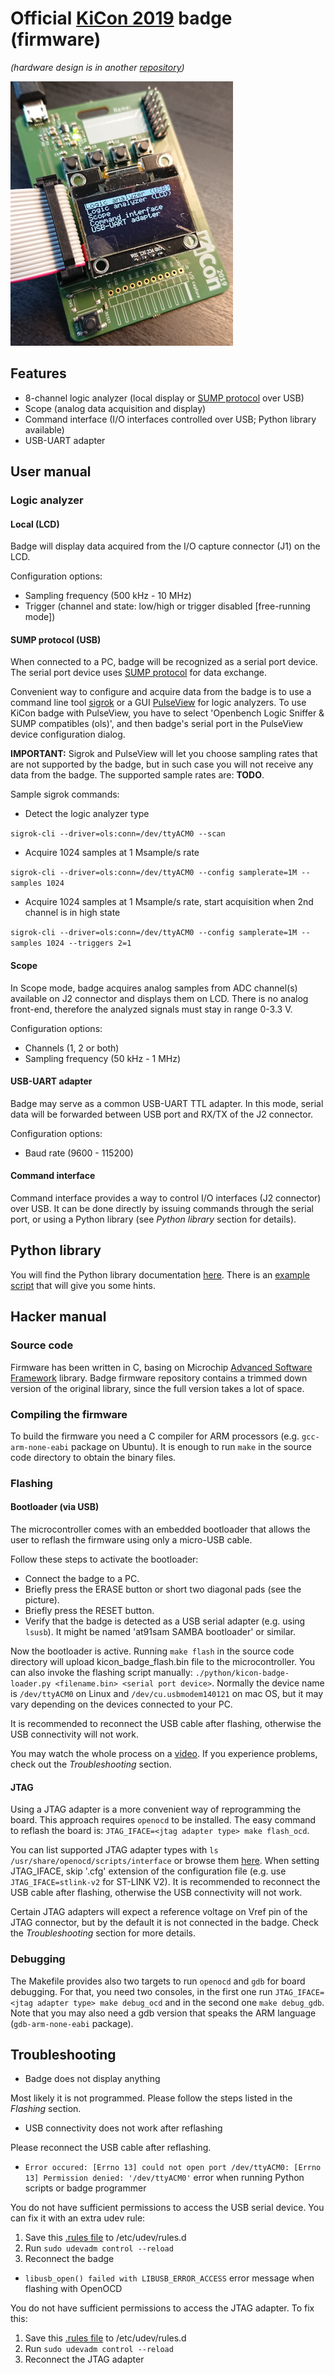 # Official [KiCon 2019](https://kicad-kicon.com/) badge (firmware)

_(hardware design is in another [repository](https://github.com/orsonmmz/kicon19-badge-hw))_

![Badge photo](/docs/badge.jpg)

## Features
* 8-channel logic analyzer (local display or [SUMP protocol](https://www.sump.org/projects/analyzer/protocol/) over USB)
* Scope (analog data acquisition and display)
* Command interface (I/O interfaces controlled over USB; Python library available)
* USB-UART adapter

## User manual

### Logic analyzer

#### Local (LCD)
Badge will display data acquired from the I/O capture connector (J1) on the LCD.

Configuration options:
* Sampling frequency (500 kHz - 10 MHz)
* Trigger (channel and state: low/high or trigger disabled [free-running mode])

#### SUMP protocol (USB)
When connected to a PC, badge will be recognized as a serial port device. The serial port device uses [SUMP protocol](https://www.sump.org/projects/analyzer/protocol/) for data exchange.

Convenient way to configure and acquire data from the badge is to use a command line tool [sigrok](https://sigrok.org/) or a GUI [PulseView](https://sigrok.org/wiki/PulseView) for logic analyzers. To use KiCon badge with PulseView, you have to select 'Openbench Logic Sniffer & SUMP compatibles (ols)', and then badge's serial port in the PulseView device configuration dialog.

**IMPORTANT:** Sigrok and PulseView will let you choose sampling rates that are not supported by the badge, but in such case you will not receive any data from the badge. The supported sample rates are: **TODO**.

Sample sigrok commands:
* Detect the logic analyzer type

`sigrok-cli --driver=ols:conn=/dev/ttyACM0 --scan`

* Acquire 1024 samples at 1 Msample/s rate

`sigrok-cli --driver=ols:conn=/dev/ttyACM0 --config samplerate=1M --samples 1024`

* Acquire 1024 samples at 1 Msample/s rate, start acquisition when 2nd channel is in high state

`sigrok-cli --driver=ols:conn=/dev/ttyACM0 --config samplerate=1M --samples 1024 --triggers 2=1`

#### Scope
In Scope mode, badge acquires analog samples from ADC channel(s) available on J2 connector and displays them on LCD. There is no analog front-end, therefore the analyzed signals must stay in range 0-3.3 V.

Configuration options:
* Channels (1, 2 or both)
* Sampling frequency (50 kHz - 1 MHz)

#### USB-UART adapter
Badge may serve as a common USB-UART TTL adapter. In this mode, serial data will be forwarded between USB port and RX/TX of the J2 connector.

Configuration options:
* Baud rate (9600 - 115200)

#### Command interface
Command interface provides a way to control I/O interfaces (J2 connector) over USB. It can be done directly by issuing commands through the serial port, or using a Python library (see _Python library_ section for details).

## Python library

You will find the Python library documentation [here](https://orsonmmz.github.io/kicon19-badge-sw/classkicon__badge_1_1KiconBadge.html).
There is an [example script](https://raw.githubusercontent.com/orsonmmz/kicon19-badge-sw/master/python/badge_test.py) that will give you some hints.

## Hacker manual

### Source code

Firmware has been written in C, basing on Microchip [Advanced Software Framework](https://asf.microchip.com/docs/latest/) library. Badge firmware repository contains a trimmed down version of the original library, since the full version takes a lot of space.

### Compiling the firmware

To build the firmware you need a C compiler for ARM processors (e.g. `gcc-arm-none-eabi` package on Ubuntu). It is enough to run `make` in the source code directory to obtain the binary files.

### Flashing

#### Bootloader (via USB)

The microcontroller comes with an embedded bootloader that allows the user to reflash the firmware using only a micro-USB cable.

Follow these steps to activate the bootloader:
* Connect the badge to a PC.
* Briefly press the ERASE button or short two diagonal pads (see the picture).
* Briefly press the RESET button.
* Verify that the badge is detected as a USB serial adapter (e.g. using `lsusb`). It might be named 'at91sam SAMBA bootloader' or similar.

Now the bootloader is active. Running `make flash` in the source code directory will upload kicon_badge_flash.bin file to the microcontroller. You can also invoke the flashing script manually: `./python/kicon-badge-loader.py <filename.bin> <serial port device>`. Normally the device name is `/dev/ttyACM0` on Linux and `/dev/cu.usbmodem140121` on mac OS, but it may vary depending on the devices connected to your PC.

It is recommended to reconnect the USB cable after flashing, otherwise the USB connectivity will not work.

You may watch the whole process on a [video](https://vimeo.com/330206740). If you experience problems, check out the _Troubleshooting_ section.

#### JTAG

Using a JTAG adapter is a more convenient way of reprogramming the board. This approach requires `openocd` to be installed. The easy command to reflash the board is: `JTAG_IFACE=<jtag adapter type> make flash_ocd`.

You can list supported JTAG adapter types with `ls /usr/share/openocd/scripts/interface` or browse them [here](https://github.com/ntfreak/openocd/tree/master/tcl/interface). When setting JTAG_IFACE, skip '.cfg' extension of the configuration file (e.g. use `JTAG_IFACE=stlink-v2` for ST-LINK V2). It is recommended to reconnect the USB cable after flashing, otherwise the USB connectivity will not work.

Certain JTAG adapters will expect a reference voltage on Vref pin of the JTAG connector, but by the default it is not connected in the badge. Check the _Troubleshooting_ section for more details.

### Debugging

The Makefile provides also two targets to run `openocd` and `gdb` for board debugging. For that, you need two consoles, in the first one run `JTAG_IFACE=<jtag adapter type> make debug_ocd` and in the second one `make debug_gdb`. Note that you may also need a gdb version that speaks the ARM language (`gdb-arm-none-eabi` package).

## Troubleshooting

* Badge does not display anything

Most likely it is not programmed. Please follow the steps listed in the _Flashing_ section.

* USB connectivity does not work after reflashing

Please reconnect the USB cable after reflashing.

* `Error occured: [Errno 13] could not open port /dev/ttyACM0: [Errno 13] Permission denied: '/dev/ttyACM0'` error when running Python scripts or badge programmer

You do not have sufficient permissions to access the USB serial device. You can fix it with an extra udev rule:
1. Save this [.rules file](https://raw.githubusercontent.com/orsonmmz/kicon19-badge-sw/master/docs/99-atmel.rules) to /etc/udev/rules.d
2. Run `sudo udevadm control --reload`
3. Reconnect the badge

* `libusb_open() failed with LIBUSB_ERROR_ACCESS` error message when flashing with OpenOCD

You do not have sufficient permissions to access the JTAG adapter. To fix this:
1. Save this [.rules file](https://raw.githubusercontent.com/ntfreak/openocd/master/contrib/60-openocd.rules) to /etc/udev/rules.d
2. Run `sudo udevadm control --reload`
3. Reconnect the JTAG adapter
